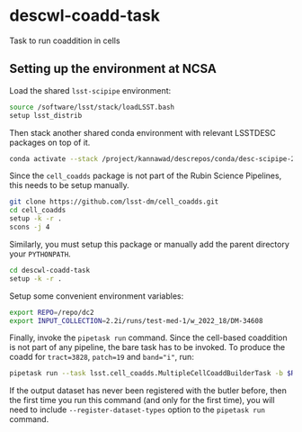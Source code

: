 # descwl-coadd-task
Task to run coaddition in cells

## Setting up the environment at NCSA

Load the shared `lsst-scipipe` environment:

```bash
source /software/lsst/stack/loadLSST.bash
setup lsst_distrib
```

Then stack another shared conda environment with relevant LSSTDESC packages on top of it.

```bash
conda activate --stack /project/kannawad/descrepos/conda/desc-scipipe-20220525-shared
```

Since the `cell_coadds` package is not part of the Rubin Science Pipelines, this needs to be setup manually.

```bash
git clone https://github.com/lsst-dm/cell_coadds.git
cd cell_coadds
setup -k -r .
scons -j 4
```

Similarly, you must setup this package or manually add the parent directory your `PYTHONPATH`.
```bash
cd descwl-coadd-task
setup -k -r .
```

Setup some convenient environment variables:

```bash
export REPO=/repo/dc2
export INPUT_COLLECTION=2.2i/runs/test-med-1/w_2022_18/DM-34608
```

Finally, invoke the `pipetask run` command. Since the cell-based coaddition is not part of any pipeline, the bare task has to be invoked.
To produce the coadd for `tract=3828`, `patch=19` and `band="i"`, run:

```bash
pipetask run --task lsst.cell_coadds.MultipleCellCoaddBuilderTask -b $REPO -i $INPUT_COLLECTION -o u/$USER/coaddTest -d "skymap='DC2_cells_v1' AND tract=3828 AND patch=19 AND band='i'" --config-file multipleCellCoaddBuilder:config/config.py
```

If the output dataset has never been registered with the butler before, then the first time you run this command (and only for the first time), you will need to include `--register-dataset-types` option to the `pipetask run` command.
